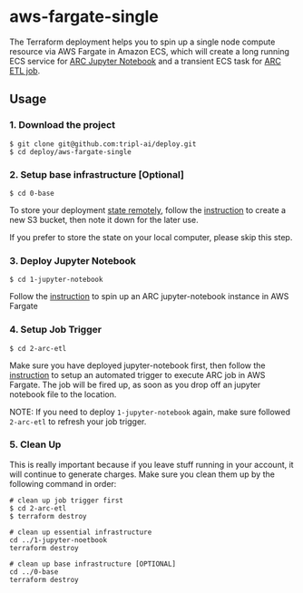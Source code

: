 # aws-fargate-single

The Terraform deployment helps you to spin up a single node compute resource via AWS Fargate in Amazon ECS, which will create a long running ECS service for [ARC Jupyter Notebook](./1-jupyter-notebook/README.md) and a transient ECS task for [ARC ETL job](./2-arc-etl/README.md).


## Usage

### 1. Download the project
```
$ git clone git@github.com:tripl-ai/deploy.git
$ cd deploy/aws-fargate-single
```

### 2. Setup base infrastructure [Optional]

```
$ cd 0-base
```
To store your deployment [state remotely](https://www.terraform.io/docs/state/remote.html), follow the [instruction](./0-base/README.md) to create a new S3 bucket, then note it down for the later use. 

If you prefer to store the state on your local computer, please skip this step.


### 3. Deploy Jupyter Notebook
```
$ cd 1-jupyter-notebook
```
Follow the [instruction](./1-jupyter-notebook/README.md) to spin up an ARC jupyter-notebook instance in AWS Fargate
### 4. Setup Job Trigger
```
$ cd 2-arc-etl
```
Make sure you have deployed jupyter-notebook first, then follow the [instruction](./2-arc-etl/README.md) to setup an automated trigger to execute ARC job in AWS Fargate. The job will be fired up, as soon as you drop off an jupyter notebook file to the location.

NOTE: If you need to deploy `1-jupyter-notebook` again, make sure followed `2-arc-etl` to refresh your job trigger.

### 5. Clean Up

This is really important because if you leave stuff running in your account, it will continue to generate charges. Make sure you clean them up by the following command in order:

```
# clean up job trigger first
$ cd 2-arc-etl
$ terraform destroy

# clean up essential infrastructure
cd ../1-jupyter-noetbook
terraform destroy

# clean up base infrastructure [OPTIONAL]
cd ../0-base
terraform destroy

```

